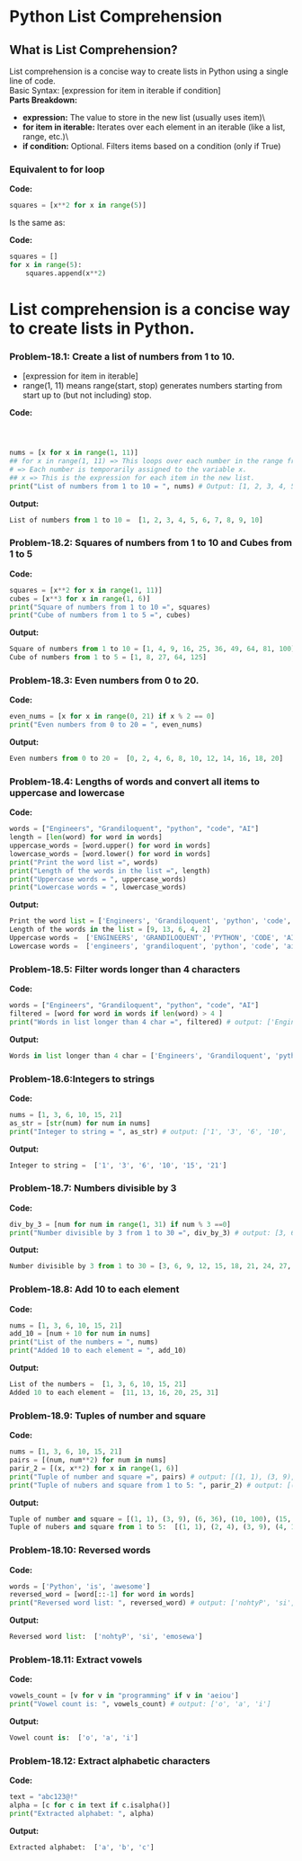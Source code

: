 # Python List Comprehension

## What is List Comprehension?
List comprehension is a concise way to create lists in Python using a single line of code.\
Basic Syntax: [expression for item in iterable if condition]\
**Parts Breakdown:**
- **expression:** The value to store in the new list (usually uses item)\
- **for item in iterable:** Iterates over each element in an iterable (like a list, range, etc.)\
- **if condition:** Optional. Filters items based on a condition (only if True)

### Equivalent to for loop

**Code:**
```python
squares = [x**2 for x in range(5)]
```
Is the same as:

**Code:**
```python
squares = []
for x in range(5):
    squares.append(x**2)
```

# List comprehension is a concise way to create lists in Python.


### Problem-18.1: Create a list of numbers from 1 to 10.

- [expression for item in iterable]
- range(1, 11) means range(start, stop) generates numbers starting from start up to (but not including) stop.


**Code:**
```python



nums = [x for x in range(1, 11)]
## for x in range(1, 11) => This loops over each number in the range from 1 to 10.
# => Each number is temporarily assigned to the variable x.
## x => This is the expression for each item in the new list.
print("List of numbers from 1 to 10 = ", nums) # Output: [1, 2, 3, 4, 5, 6, 7, 8, 9, 10]
```

**Output:**
```python
List of numbers from 1 to 10 =  [1, 2, 3, 4, 5, 6, 7, 8, 9, 10]
```

### Problem-18.2: Squares of numbers from 1 to 10 and Cubes from 1 to 5


**Code:**
```python
squares = [x**2 for x in range(1, 11)]
cubes = [x**3 for x in range(1, 6)]
print("Square of numbers from 1 to 10 =", squares)
print("Cube of numbers from 1 to 5 =", cubes)
```

**Output:**
```python
Square of numbers from 1 to 10 = [1, 4, 9, 16, 25, 36, 49, 64, 81, 100]
Cube of numbers from 1 to 5 = [1, 8, 27, 64, 125]
```

### Problem-18.3: Even numbers from 0 to 20.


**Code:**
```python
even_nums = [x for x in range(0, 21) if x % 2 == 0]
print("Even numbers from 0 to 20 = ", even_nums)
```

**Output:**
```python
Even numbers from 0 to 20 =  [0, 2, 4, 6, 8, 10, 12, 14, 16, 18, 20]
```

### Problem-18.4: Lengths of words and convert all items to uppercase and lowercase


**Code:**
```python
words = ["Engineers", "Grandiloquent", "python", "code", "AI"]
length = [len(word) for word in words]
uppercase_words = [word.upper() for word in words]
lowercase_words = [word.lower() for word in words]
print("Print the word list =", words)
print("Length of the words in the list =", length)
print("Uppercase words = ", uppercase_words)
print("Lowercase words = ", lowercase_words)
```

**Output:**
```python
Print the word list = ['Engineers', 'Grandiloquent', 'python', 'code', 'AI']
Length of the words in the list = [9, 13, 6, 4, 2]
Uppercase words =  ['ENGINEERS', 'GRANDILOQUENT', 'PYTHON', 'CODE', 'AI']
Lowercase words =  ['engineers', 'grandiloquent', 'python', 'code', 'ai']
```

### Problem-18.5: Filter words longer than 4 characters


**Code:**
```python
words = ["Engineers", "Grandiloquent", "python", "code", "AI"]
filtered = [word for word in words if len(word) > 4 ]
print("Words in list longer than 4 char =", filtered) # output: ['Engineers', 'Grandiloquent', 'python']
```

**Output:**
```python
Words in list longer than 4 char = ['Engineers', 'Grandiloquent', 'python']
```


### Problem-18.6:Integers to strings


**Code:**
```python
nums = [1, 3, 6, 10, 15, 21]
as_str = [str(num) for num in nums]
print("Integer to string = ", as_str) # output: ['1', '3', '6', '10', '15', '21']
```

**Output:**
```python
Integer to string =  ['1', '3', '6', '10', '15', '21']
```


### Problem-18.7: Numbers divisible by 3


**Code:**
```python
div_by_3 = [num for num in range(1, 31) if num % 3 ==0]
print("Number divisible by 3 from 1 to 30 =", div_by_3) # output: [3, 6, 9, 12, 15, 18, 21, 24, 27, 30]
```

**Output:**
```python
Number divisible by 3 from 1 to 30 = [3, 6, 9, 12, 15, 18, 21, 24, 27, 30]
```


### Problem-18.8: Add 10 to each element


**Code:**
```python
nums = [1, 3, 6, 10, 15, 21]
add_10 = [num + 10 for num in nums]
print("List of the numbers = ", nums)
print("Added 10 to each element = ", add_10)
```

**Output:**
```python
List of the numbers =  [1, 3, 6, 10, 15, 21]
Added 10 to each element =  [11, 13, 16, 20, 25, 31]
```

### Problem-18.9: Tuples of number and square


**Code:**
```python
nums = [1, 3, 6, 10, 15, 21]
pairs = [(num, num**2) for num in nums]
parir_2 = [(x, x**2) for x in range(1, 6)]
print("Tuple of number and square =", pairs) # output: [(1, 1), (3, 9), (6, 36), (10, 100), (15, 225), (21, 441)]
print("Tuple of nubers and square from 1 to 5: ", parir_2) # output: [(1, 1), (2, 4), (3, 9), (4, 16), (5, 25)]
```

**Output:**
```python
Tuple of number and square = [(1, 1), (3, 9), (6, 36), (10, 100), (15, 225), (21, 441)]
Tuple of nubers and square from 1 to 5:  [(1, 1), (2, 4), (3, 9), (4, 16), (5, 25)]
```


### Problem-18.10: Reversed words


**Code:**
```python
words = ['Python', 'is', 'awesome']
reversed_word = [word[::-1] for word in words]
print("Reversed word list: ", reversed_word) # output: ['nohtyP', 'si', 'emosewa']
```

**Output:**
```python
Reversed word list:  ['nohtyP', 'si', 'emosewa']
```


### Problem-18.11: Extract vowels


**Code:**
```python
vowels_count = [v for v in "programming" if v in 'aeiou']
print("Vowel count is: ", vowels_count) # output: ['o', 'a', 'i']
```

**Output:**
```python
Vowel count is:  ['o', 'a', 'i']
```


### Problem-18.12: Extract alphabetic characters


**Code:**
```python
text = "abc123@!"
alpha = [c for c in text if c.isalpha()]
print("Extracted alphabet: ", alpha)
```

**Output:**
```python
Extracted alphabet:  ['a', 'b', 'c']
```